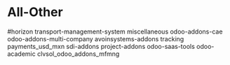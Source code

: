 # All-Other
#horizon	transport-management-system	miscellaneous	odoo-addons-cae	odoo-addons-multi-company	avoinsystems-addons	tracking	payments_usd_mxn	sdi-addons	project-addons	odoo-saas-tools	odoo-academic	clvsol_odoo_addons_mfmng
